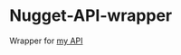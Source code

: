 # Nugget-API-wrapper

Wrapper for <a href="https://github.com/wodosharlatan/REST-API-DB"> my API </a>
